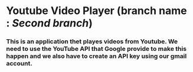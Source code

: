 # Youtube Video Player (branch name : ***Second branch***)
### This is an application thet playes videos from Youtube. We need to use the YouTube API that Google provide to make this happen and we also have to create an API key using our gmail account. 

